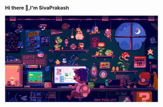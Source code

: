 ### Hi there 👋,I'm SivaPrakash

<picture>
 <source media="(prefers-color-scheme: dark)" srcset="https://www.google.com/url?sa=i&url=https%3A%2F%2Fwww.aventureboreale.es%2F%3Fs%3Dbit-gifs-hh-DXBMXYi8&psig=AOvVaw2S2gHrSCuBolSJMm9yW25c&ust=1705071424722000&source=images&cd=vfe&opi=89978449&ved=0CBIQjRxqFwoTCMDq_pnM1YMDFQAAAAAdAAAAABAQ">
 <source media="(prefers-color-scheme: light)" srcset="[YOUR-LIGHTMODE-IMAGE](https://www.google.com/url?sa=i&url=https%3A%2F%2Fwww.aventureboreale.es%2F%3Fs%3Dbit-gifs-hh-DXBMXYi8&psig=AOvVaw2S2gHrSCuBolSJMm9yW25c&ust=1705071424722000&source=images&cd=vfe&opi=89978449&ved=0CBIQjRxqFwoTCMDq_pnM1YMDFQAAAAAdAAAAABAQ)">
 <img alt="YOUR-ALT-TEXT" src="./gifimage.gif">
</picture>

<!--
**SivaPrakash8825/SivaPrakash8825** is a ✨ _special_ ✨ repository because its `README.md` (this file) appears on your GitHub profile.

Here are some ideas to get you started:

- 🔭 I’m currently working on ...
- 🌱 I’m currently learning ...
- 👯 I’m looking to collaborate on ...
- 🤔 I’m looking for help with ...
- 💬 Ask me about ...
- 📫 How to reach me: ...
- 😄 Pronouns: ...
- ⚡ Fun fact: ...
-->
